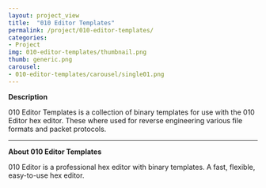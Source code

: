 ```yaml
---
layout: project_view
title:  "010 Editor Templates"
permalink: /project/010-editor-templates/
categories:
- Project
img: 010-editor-templates/thumbnail.png
thumb: generic.png
carousel:
- 010-editor-templates/carousel/single01.png
---
```

**Description**

010 Editor Templates is a collection of binary templates for use with the 010
Editor hex editor. These where used for reverse engineering various file formats
and packet protocols.

---

**About 010 Editor Templates**

010 Editor is a professional hex editor with binary templates. A fast, flexible,
easy-to-use hex editor.
